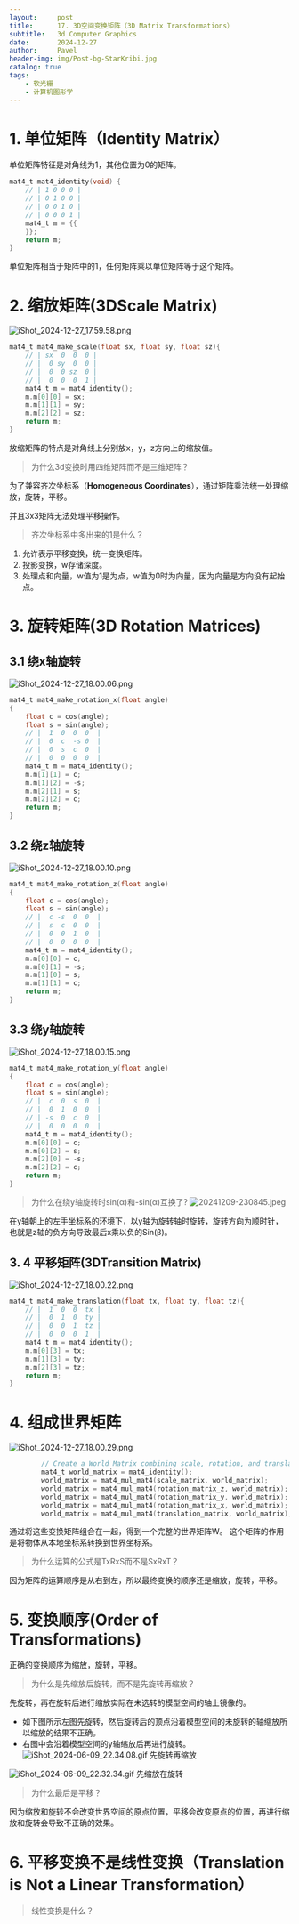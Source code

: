 ```yaml
---
layout:     post
title:      17. 3D空间变换矩阵（3D Matrix Transformations）
subtitle:   3d Computer Graphics
date:       2024-12-27
author:     Pavel
header-img: img/Post-bg-StarKribi.jpg
catalog: true
tags:
    - 软光栅
    - 计算机图形学
---
```


# 1. 单位矩阵（Identity Matrix）

单位矩阵特征是对角线为1，其他位置为0的矩阵。
```c
mat4_t mat4_identity(void) {
    // | 1 0 0 0 |
    // | 0 1 0 0 |
    // | 0 0 1 0 |
    // | 0 0 0 1 |
    mat4_t m = {{
    }};
    return m;
}
```
单位矩阵相当于矩阵中的1，任何矩阵乘以单位矩阵等于这个矩阵。

# 2. 缩放矩阵(3DScale Matrix)

![iShot_2024-12-27_17.59.58.png](https://pavelblog-images-1333471781.cos.ap-shanghai.myqcloud.com/undefined20241227180231244.png?imageSlim)

```c
mat4_t mat4_make_scale(float sx, float sy, float sz){
    // | sx  0  0  0 |
    // |  0 sy  0  0 |
    // |  0  0 sz  0 |
    // |  0  0  0  1 |
    mat4_t m = mat4_identity();
    m.m[0][0] = sx;
    m.m[1][1] = sy;
    m.m[2][2] = sz;
    return m;
}
```

放缩矩阵的特点是对角线上分别放x，y，z方向上的缩放值。

> 为什么3d变换时用四维矩阵而不是三维矩阵？

为了兼容齐次坐标系（**Homogeneous Coordinates**），通过矩阵乘法统一处理缩放，旋转，平移。

并且3x3矩阵无法处理平移操作。

> 齐次坐标系中多出来的1是什么？

1. 允许表示平移变换，统一变换矩阵。
2. 投影变换，w存储深度。
3. 处理点和向量，w值为1是为点，w值为0时为向量，因为向量是方向没有起始点。

# 3. 旋转矩阵(3D Rotation Matrices)

## 3.1 绕x轴旋转
![iShot_2024-12-27_18.00.06.png](https://pavelblog-images-1333471781.cos.ap-shanghai.myqcloud.com/undefined20241227180307273.png?imageSlim)
```c
mat4_t mat4_make_rotation_x(float angle)
{
    float c = cos(angle);
    float s = sin(angle);
    // |  1  0  0  0  |
    // |  0  c  -s 0  |
    // |  0  s  c  0  |
    // |  0  0  0  0  |
    mat4_t m = mat4_identity();
    m.m[1][1] = c;
    m.m[1][2] = -s;
    m.m[2][1] = s;
    m.m[2][2] = c;
    return m;
}
```

## 3.2 绕z轴旋转
![iShot_2024-12-27_18.00.10.png](https://pavelblog-images-1333471781.cos.ap-shanghai.myqcloud.com/undefined20241227180324778.png?imageSlim)

```c
mat4_t mat4_make_rotation_z(float angle)
{
    float c = cos(angle);
    float s = sin(angle);
    // |  c -s  0  0  |
    // |  s  c  0  0  |
    // |  0  0  1  0  |
    // |  0  0  0  0  |
    mat4_t m = mat4_identity();
    m.m[0][0] = c;
    m.m[0][1] = -s;
    m.m[1][0] = s;
    m.m[1][1] = c;
    return m;
}
```

## 3.3 绕y轴旋转
![iShot_2024-12-27_18.00.15.png](https://pavelblog-images-1333471781.cos.ap-shanghai.myqcloud.com/undefined20241227180340306.png?imageSlim)
```c
mat4_t mat4_make_rotation_y(float angle)
{
    float c = cos(angle);
    float s = sin(angle);
    // |  c  0  s  0  |
    // |  0  1  0  0  |
    // | -s  0  c  0  |
    // |  0  0  0  0  |
    mat4_t m = mat4_identity();
    m.m[0][0] = c;
    m.m[0][2] = s;
    m.m[2][0] = -s;
    m.m[2][2] = c;
    return m;
}
```

> 为什么在绕y轴旋转时sin(α)和-sin(α)互换了?
![20241209-230845.jpeg](https://pavelblog-images-1333471781.cos.ap-shanghai.myqcloud.com/undefined20241227175728858.jpeg?imageSlim)



在y轴朝上的左手坐标系的环境下，以y轴为旋转轴时旋转，旋转方向为顺时针，也就是z轴的负方向导致最后x乘以负的Sin(β)。

## 3. 4 平移矩阵(3DTransition Matrix)
![iShot_2024-12-27_18.00.22.png](https://pavelblog-images-1333471781.cos.ap-shanghai.myqcloud.com/undefined20241227180359203.png?imageSlim)
```c
mat4_t mat4_make_translation(float tx, float ty, float tz){
    // |  1  0  0  tx |
    // |  0  1  0  ty |
    // |  0  0  1  tz |
    // |  0  0  0  1  |
    mat4_t m = mat4_identity();
    m.m[0][3] = tx;
    m.m[1][3] = ty;
    m.m[2][3] = tz;
    return m;
}
```

# 4. 组成世界矩阵
![iShot_2024-12-27_18.00.29.png](https://pavelblog-images-1333471781.cos.ap-shanghai.myqcloud.com/undefined20241227180419926.png?imageSlim)
```c
        // Create a World Matrix combining scale, rotation, and translation matrices
        mat4_t world_matrix = mat4_identity();
        world_matrix = mat4_mul_mat4(scale_matrix, world_matrix);
        world_matrix = mat4_mul_mat4(rotation_matrix_z, world_matrix);
        world_matrix = mat4_mul_mat4(rotation_matrix_y, world_matrix);
        world_matrix = mat4_mul_mat4(rotation_matrix_x, world_matrix);
        world_matrix = mat4_mul_mat4(translation_matrix, world_matrix);
```
通过将这些变换矩阵组合在一起，得到一个完整的世界矩阵W。
这个矩阵的作用是将物体从本地坐标系转换到世界坐标系。

> 为什么运算的公式是TxRxS而不是SxRxT？

因为矩阵的运算顺序是从右到左，所以最终变换的顺序还是缩放，旋转，平移。

# 5. 变换顺序(Order of Transformations)

正确的变换顺序为缩放，旋转，平移。

> 为什么是先缩放后旋转，而不是先旋转再缩放？

先旋转，再在旋转后进行缩放实际在未选转的模型空间的轴上镜像的。

- 如下图所示左图先旋转，然后旋转后的顶点沿着模型空间的未旋转的轴缩放所以缩放的结果不正确。
- 右图中会沿着模型空间的y轴缩放后再进行旋转。
![iShot_2024-06-09_22.34.08.gif](https://pavelblog-images-1333471781.cos.ap-shanghai.myqcloud.com/undefined20241227175830032.gif?imageSlim)
先旋转再缩放

![iShot_2024-06-09_22.32.34.gif](https://pavelblog-images-1333471781.cos.ap-shanghai.myqcloud.com/undefined20241227175850904.gif?imageSlim)
先缩放在旋转

> 为什么最后是平移？

因为缩放和旋转不会改变世界空间的原点位置，平移会改变原点的位置，再进行缩放和旋转会导致不正确的效果。

# 6. 平移变换不是线性变换（Translation is Not a Linear Transformation）

> 线性变换是什么？


